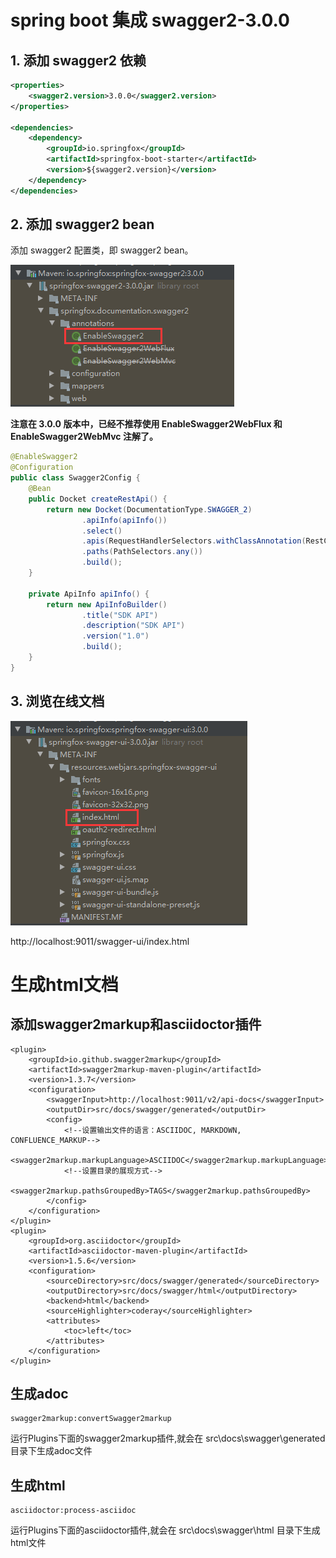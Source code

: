 # spring boot 集成 swagger2-3.0.0
## 1. 添加 swagger2 依赖
```xml
<properties>
    <swagger2.version>3.0.0</swagger2.version>
</properties>

<dependencies>
    <dependency>
        <groupId>io.springfox</groupId>
        <artifactId>springfox-boot-starter</artifactId>
        <version>${swagger2.version}</version>
    </dependency>
</dependencies>
```

## 2. 添加 swagger2 bean
添加 swagger2 配置类，即 swagger2 bean。

![swagger-03](./images/swagger-03.png 'swagger-03')

**注意在 3.0.0 版本中，已经不推荐使用 EnableSwagger2WebFlux 和 EnableSwagger2WebMvc 注解了。**

```java
@EnableSwagger2
@Configuration
public class Swagger2Config {
    @Bean
    public Docket createRestApi() {
        return new Docket(DocumentationType.SWAGGER_2)
                .apiInfo(apiInfo())
                .select()
                .apis(RequestHandlerSelectors.withClassAnnotation(RestController.class))
                .paths(PathSelectors.any())
                .build();
    }

    private ApiInfo apiInfo() {
        return new ApiInfoBuilder()
                .title("SDK API")
                .description("SDK API")
                .version("1.0")
                .build();
    }
}
```

## 3. 浏览在线文档
![swagger-04](./images/swagger-04.png 'swagger-04')

http://localhost:9011/swagger-ui/index.html

# 生成html文档
## 添加swagger2markup和asciidoctor插件
```
<plugin>
	<groupId>io.github.swagger2markup</groupId>
	<artifactId>swagger2markup-maven-plugin</artifactId>
	<version>1.3.7</version>
	<configuration>
		<swaggerInput>http://localhost:9011/v2/api-docs</swaggerInput>
		<outputDir>src/docs/swagger/generated</outputDir>
		<config>
			<!--设置输出文件的语言：ASCIIDOC, MARKDOWN, CONFLUENCE_MARKUP-->
			<swagger2markup.markupLanguage>ASCIIDOC</swagger2markup.markupLanguage>
			<!--设置目录的展现方式-->
			<swagger2markup.pathsGroupedBy>TAGS</swagger2markup.pathsGroupedBy>
		</config>
	</configuration>
</plugin>
<plugin>
	<groupId>org.asciidoctor</groupId>
	<artifactId>asciidoctor-maven-plugin</artifactId>
	<version>1.5.6</version>
	<configuration>
		<sourceDirectory>src/docs/swagger/generated</sourceDirectory>
		<outputDirectory>src/docs/swagger/html</outputDirectory>
		<backend>html</backend>
		<sourceHighlighter>coderay</sourceHighlighter>
		<attributes>
			<toc>left</toc>
		</attributes>
	</configuration>
</plugin>
```

## 生成adoc
```
swagger2markup:convertSwagger2markup
```
运行Plugins下面的swagger2markup插件,就会在 src\docs\swagger\generated 目录下生成adoc文件

## 生成html
```
asciidoctor:process-asciidoc
```
运行Plugins下面的asciidoctor插件,就会在 src\docs\swagger\html 目录下生成html文件
